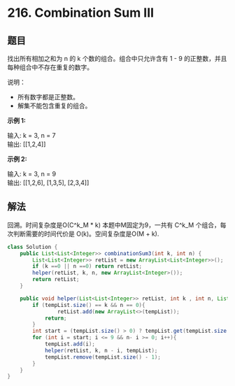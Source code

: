 # 216. Combination Sum III

## 题目

找出所有相加之和为 n 的 k 个数的组合。组合中只允许含有 1 - 9 的正整数，并且每种组合中不存在重复的数字。

说明：
- 所有数字都是正整数。
- 解集不能包含重复的组合。 

**示例 1:**  

输入: k = 3, n = 7  
输出: [[1,2,4]]

**示例 2:**

输入: k = 3, n = 9  
输出: [[1,2,6], [1,3,5], [2,3,4]]

## 解法

回溯。时间复杂度是O(C^k_M * k) 本题中M固定为9，一共有 C^k_M 个组合，每次判断需要的时间代价是 O(k)。空间复杂度是O(M + k).

```java
class Solution {
    public List<List<Integer>> combinationSum3(int k, int n) {
        List<List<Integer>> retList = new ArrayList<List<Integer>>();
        if (k ==0 || n ==0) return retList;
        helper(retList, k, n, new ArrayList<Integer>());
        return retList;
    }

    public void helper(List<List<Integer>> retList, int k , int n, List<Integer> tempList){
        if (tempList.size() == k && n == 0){
                retList.add(new ArrayList<>(tempList));
            return;
        }
        int start = (tempList.size() > 0) ? tempList.get(tempList.size() - 1) + 1 : 1;
        for (int i = start; i <= 9 && n- i >= 0; i++){
            tempList.add(i);
            helper(retList, k, n - i, tempList);
            tempList.remove(tempList.size() - 1);
        }
    }
}
```